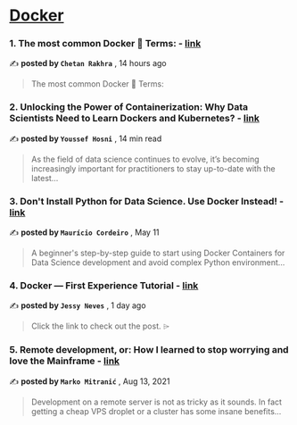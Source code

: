 
<h1><a href=https://medium.com/tag/docker/recommended target="_blank" rel="noopener noreferrer">Docker</a></h1>
<h3>1. The most common Docker 🐳 Terms: - <a href=https://medium.com/@chetxn?source=tag_recommended_feed---------0-84----------docker----------f7b8543c_4235_4cf0_8c43_7f2330b068a8------- target="_blank" rel="noopener noreferrer">link</a></h3>

✍️ **posted by `Chetan Rakhra`** <date> , 14 hours ago</date>

<blockquote>The most common Docker 🐳 Terms:</blockquote>

<h3>2. Unlocking the Power of Containerization: Why Data Scientists Need to Learn Dockers and Kubernetes? - <a href=https://medium.com/@youssefraafat57?source=tag_recommended_feed---------1-107----------docker----------f7b8543c_4235_4cf0_8c43_7f2330b068a8------- target="_blank" rel="noopener noreferrer">link</a></h3>

✍️ **posted by `Youssef Hosni`** <date> , 14 min read</date>

<blockquote>As the field of data science continues to evolve, it’s becoming increasingly important for practitioners to stay up-to-date with the latest…</blockquote>

<h3>3. Don't Install Python for Data Science. Use Docker Instead! - <a href=https://medium.com/@cordmaur?source=tag_recommended_feed---------2-85----------docker----------f7b8543c_4235_4cf0_8c43_7f2330b068a8------- target="_blank" rel="noopener noreferrer">link</a></h3>

✍️ **posted by `Maurício Cordeiro`** <date> , May 11</date>

<blockquote>A beginner's step-by-step guide to start using Docker Containers for Data Science development and avoid complex Python environment…</blockquote>

<h3>4. Docker — First Experience Tutorial - <a href=https://medium.com/@neves.jessy?source=tag_recommended_feed---------3-84----------docker----------f7b8543c_4235_4cf0_8c43_7f2330b068a8------- target="_blank" rel="noopener noreferrer">link</a></h3>

✍️ **posted by `Jessy Neves`** <date> , 1 day ago</date>

<blockquote>Click the link to check out the post. ⌲</blockquote>

<h3>5. Remote development, or: How I learned to stop worrying and love the Mainframe - <a href=https://medium.com/@marko.mitranic?source=tag_recommended_feed---------4-107----------docker----------f7b8543c_4235_4cf0_8c43_7f2330b068a8------- target="_blank" rel="noopener noreferrer">link</a></h3>

✍️ **posted by `Marko Mitranić`** <date> , Aug 13, 2021</date>

<blockquote>Development on a remote server is not as tricky as it sounds. In fact getting a cheap VPS droplet or a cluster has some insane benefits…</blockquote>

